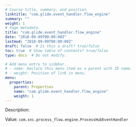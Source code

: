```yaml
---
# Course title, summary, and position.
linktitle: "com.glide.event_handler.flow_engine"
summary: ""
weight: 1
# Page metadata.
title: "com.glide.event_handler.flow_engine"
date: "2018-09-09T00:00:00Z"
lastmod: "2018-09-09T00:00:00Z"
draft: false  # Is this a draft? true/false
toc: true  # Show table of contents? true/false
type: docs  # Do not modify.

# Add menu entry to sidebar.
# - name: Declare this menu item as a parent with ID name.
# - weight: Position of link in menu.
menu:
  properties:
    parent: Properties
    name: "com.glide.event_handler.flow_engine"
    weight: 1
---
```


Description: 


Value: `com.snc.process_flow.engine.ProcessHubEventHandler`